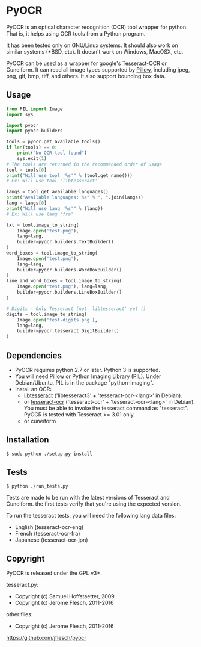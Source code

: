 # PyOCR

PyOCR is an optical character recognition (OCR) tool wrapper for python.
That is, it helps using OCR tools from a Python program.

It has been tested only on GNU/Linux systems. It should also work on similar
systems (*BSD, etc). It doesn't work on Windows, MacOSX, etc.

PyOCR can be used as a wrapper for google's
[Tesseract-OCR](http://code.google.com/p/tesseract-ocr/) or Cuneiform.
It can read all image types supported by
[Pillow](https://github.com/python-imaging/Pillow), including jpeg, png, gif,
bmp, tiff, and others. It also support bounding box data.


## Usage
```Python
from PIL import Image
import sys

import pyocr
import pyocr.builders

tools = pyocr.get_available_tools()
if len(tools) == 0:
    print("No OCR tool found")
    sys.exit(1)
# The tools are returned in the recommended order of usage
tool = tools[0]
print("Will use tool '%s'" % (tool.get_name()))
# Ex: Will use tool 'libtesseract'

langs = tool.get_available_languages()
print("Available languages: %s" % ", ".join(langs))
lang = langs[0]
print("Will use lang '%s'" % (lang))
# Ex: Will use lang 'fra'

txt = tool.image_to_string(
    Image.open('test.png'),
    lang=lang,
    builder=pyocr.builders.TextBuilder()
)
word_boxes = tool.image_to_string(
    Image.open('test.png'),
    lang=lang,
    builder=pyocr.builders.WordBoxBuilder()
)
line_and_word_boxes = tool.image_to_string(
    Image.open('test.png'), lang=lang,
    builder=pyocr.builders.LineBoxBuilder()
)

# Digits - Only Tesseract (not 'libtesseract' yet !)
digits = tool.image_to_string(
    Image.open('test-digits.png'),
    lang=lang,
    builder=pyocr.tesseract.DigitBuilder()
)

```
## Dependencies

* PyOCR requires python 2.7 or later. Python 3 is supported.
* You will need [Pillow](https://github.com/python-imaging/Pillow)
  or Python Imaging Library (PIL). Under Debian/Ubuntu, PIL is in
  the package "python-imaging".
* Install an OCR:
  * [libtesseract](http://code.google.com/p/tesseract-ocr/)
    ('libtesseract3' + 'tesseract-ocr-&lt;lang&gt;' in Debian).
  * or [tesseract-ocr](http://code.google.com/p/tesseract-ocr/)
    ('tesseract-ocr' + 'tesseract-ocr-&lt;lang&gt;' in Debian).
    You must be able to invoke the tesseract command as "tesseract".
    PyOCR is tested with Tesseract >= 3.01 only.
  * or cuneiform


## Installation

    $ sudo python ./setup.py install


## Tests

    $ python ./run_tests.py

Tests are made to be run with the latest versions of Tesseract and Cuneiform.
the first tests verify that you're using the expected version.

To run the tesseract tests, you will need the following lang data files:
- English (tesseract-ocr-eng)
- French (tesseract-ocr-fra)
- Japanese (tesseract-ocr-jpn)


## Copyright

PyOCR is released under the GPL v3+.

tesseract.py:

* Copyright (c) Samuel Hoffstaetter, 2009
* Copyright (c) Jerome Flesch, 2011-2016

other files:

* Copyright (c) Jerome Flesch, 2011-2016

https://github.com/jflesch/pyocr
